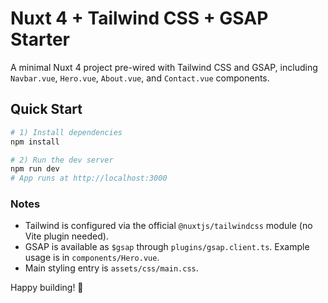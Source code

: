 # Nuxt 4 + Tailwind CSS + GSAP Starter

A minimal Nuxt 4 project pre-wired with Tailwind CSS and GSAP, including `Navbar.vue`, `Hero.vue`, `About.vue`, and `Contact.vue` components.

## Quick Start

```bash
# 1) Install dependencies
npm install

# 2) Run the dev server
npm run dev
# App runs at http://localhost:3000
```

### Notes
- Tailwind is configured via the official `@nuxtjs/tailwindcss` module (no Vite plugin needed).
- GSAP is available as `$gsap` through `plugins/gsap.client.ts`. Example usage is in `components/Hero.vue`.
- Main styling entry is `assets/css/main.css`.

Happy building! 🚀
